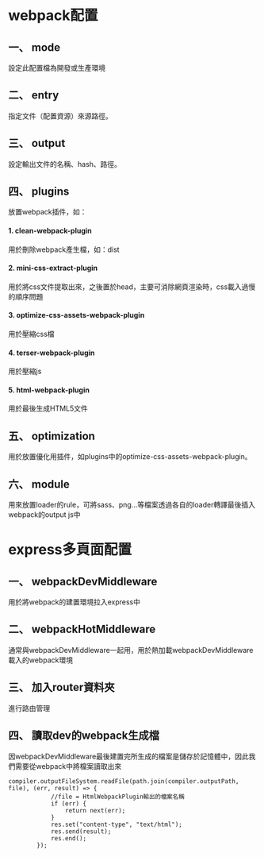 # webpack配置

## 一、 mode
設定此配置檔為開發或生產環境

## 二、 entry
指定文件（配置資源）來源路徑。

## 三、 output
設定輸出文件的名稱、hash、路徑。

## 四、 plugins
放置webpack插件，如：
#### 1. clean-webpack-plugin
用於刪除webpack產生檔，如：dist
#### 2. mini-css-extract-plugin
用於將css文件提取出來，之後置於head，主要可消除網頁渲染時，css載入過慢的順序問題
#### 3. optimize-css-assets-webpack-plugin
用於壓縮css檔
#### 4. terser-webpack-plugin
用於壓縮js
#### 5. html-webpack-plugin
用於最後生成HTML5文件

## 五、 optimization
用於放置優化用插件，如plugins中的optimize-css-assets-webpack-plugin。

## 六、 module
用來放置loader的rule，可將sass、png...等檔案透過各自的loader轉譯最後插入webpack的output js中

# express多頁面配置

## 一、 webpackDevMiddleware
用於將webpack的建置環境拉入express中

## 二、 webpackHotMiddleware
通常與webpackDevMiddleware一起用，用於熱加載webpackDevMiddleware載入的webpack環境

## 三、 加入router資料夾
進行路由管理

## 四、 讀取dev的webpack生成檔
因webpackDevMiddleware最後建置完所生成的檔案是儲存於記憶體中，因此我們需要從webpack中將檔案讀取出來
```javascript=
compiler.outputFileSystem.readFile(path.join(compiler.outputPath, file), (err, result) => {
            //file = HtmlWebpackPlugin輸出的檔案名稱
            if (err) {
                return next(err);
            }
            res.set("content-type", "text/html");
            res.send(result);
            res.end();
        });
```

